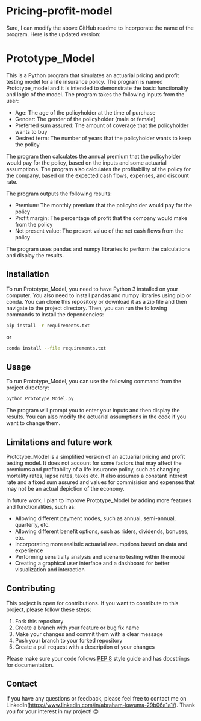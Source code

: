 # Pricing-profit-model
Sure, I can modify the above GitHub readme to incorporate the name of the program. Here is the updated version:

# Prototype_Model

This is a Python program that simulates an actuarial pricing and profit testing model for a life insurance policy. The program is named Prototype_model and it is intended to demonstrate the basic functionality and logic of the model. The program takes the following inputs from the user:

- Age: The age of the policyholder at the time of purchase
- Gender: The gender of the policyholder (male or female)
- Preferred sum assured: The amount of coverage that the policyholder wants to buy
- Desired term: The number of years that the policyholder wants to keep the policy

The program then calculates the annual premium that the policyholder would pay for the policy, based on the inputs and some actuarial assumptions. The program also calculates the profitability of the policy for the company, based on the expected cash flows, expenses, and discount rate.

The program outputs the following results:

- Premium: The monthly premium that the policyholder would pay for the policy
- Profit margin: The percentage of profit that the company would make from the policy
- Net present value: The present value of the net cash flows from the policy

The program uses pandas and numpy libraries to perform the calculations and display the results.

## Installation

To run Prototype_Model, you need to have Python 3 installed on your computer. You also need to install pandas and numpy libraries using pip or conda. You can clone this repository or download it as a zip file and then navigate to the project directory. Then, you can run the following commands to install the dependencies:

```bash
pip install -r requirements.txt
```

or

```bash
conda install --file requirements.txt
```

## Usage

To run Prototype_Model, you can use the following command from the project directory:

```bash
python Prototype_Model.py
```

The program will prompt you to enter your inputs and then display the results. You can also modify the actuarial assumptions in the code if you want to change them.

## Limitations and future work

Prototype_Model is a simplified version of an actuarial pricing and profit testing model. It does not account for some factors that may affect the premiums and profitability of a life insurance policy, such as changing mortality rates, lapse rates, taxes etc. It also assumes a constant interest rate and a fixed sum assured and values for commisision and expenses that may not be an actual depiction of the economy.

In future work, I plan to improve Prototype_Model by adding more features and functionalities, such as:

- Allowing different payment modes, such as annual, semi-annual, quarterly, etc.
- Allowing different benefit options, such as riders, dividends, bonuses, etc.
- Incorporating more realistic actuarial assumptions based on data and experience
- Performing sensitivity analysis and scenario testing within the model
- Creating a graphical user interface and a dashboard for better visualization and interaction

## Contributing

This project is open for contributions. If you want to contribute to this project, please follow these steps:

1. Fork this repository
2. Create a branch with your feature or bug fix name
3. Make your changes and commit them with a clear message
4. Push your branch to your forked repository
5. Create a pull request with a description of your changes

Please make sure your code follows [PEP 8](https://www.python.org/dev/peps/pep-0008/) style guide and has docstrings for documentation.

## Contact

If you have any questions or feedback, please feel free to contact me on LinkedIn(https://www.linkedin.com/in/abraham-kavuma-29b06a1a1/). Thank you for your interest in my project! 😊
